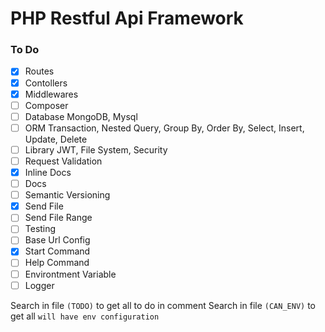 # PHP Restful Api Framework

### To Do

-   [x] Routes
-   [x] Contollers
-   [x] Middlewares
-   [ ] Composer
-   [ ] Database MongoDB, Mysql
-   [ ] ORM Transaction, Nested Query, Group By, Order By, Select, Insert, Update, Delete
-   [ ] Library JWT, File System, Security
-   [ ] Request Validation
-   [x] Inline Docs
-   [ ] Docs
-   [ ] Semantic Versioning
-   [x] Send File
-   [ ] Send File Range
-   [ ] Testing
-   [ ] Base Url Config
-   [x] Start Command
-   [ ] Help Command
-   [ ] Environtment Variable
-   [ ] Logger

Search in file `(TODO)` to get all to do in comment
Search in file `(CAN_ENV)` to get all `will have env configuration`

